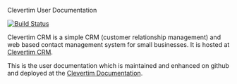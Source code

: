 Clevertim User Documentation

[![Build Status](https://secure.travis-ci.org/ciprianmiclaus/clevertim-user-docs.png)](http://travis-ci.org/ciprianmiclaus/clevertim-user-docs)

Clevertim CRM is a simple CRM (customer relationship management) and web based contact management system for small businesses. It is hosted at [Clevertim CRM](https://www.clevertim.com).

This is the user documentation which is maintained and enhanced on github and deployed at the [Clevertim Documentation](https://docs.clevertim.com).
